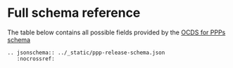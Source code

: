 # Full schema reference

The table below contains all possible fields provided by the [OCDS for PPPs schema](../../../../_static/ppp-release-schema.json)

```eval_rst
.. jsonschema:: ../_static/ppp-release-schema.json
   :nocrossref:
```
